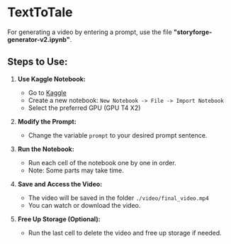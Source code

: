 # TextToTale

For generating a video by entering a prompt, use the file **"storyforge-generator-v2.ipynb"**.

## Steps to Use:

1. **Use Kaggle Notebook:**

   - Go to [Kaggle](https://www.kaggle.com/)
   - Create a new notebook: `New Notebook -> File -> Import Notebook`
   - Select the preferred GPU (GPU T4 X2)

2. **Modify the Prompt:**

   - Change the variable `prompt` to your desired prompt sentence.

3. **Run the Notebook:**

   - Run each cell of the notebook one by one in order.
   - Note: Some parts may take time.

4. **Save and Access the Video:**

   - The video will be saved in the folder `./video/final_video.mp4`
   - You can watch or download the video.

5. **Free Up Storage (Optional):**
   - Run the last cell to delete the video and free up storage if needed.
